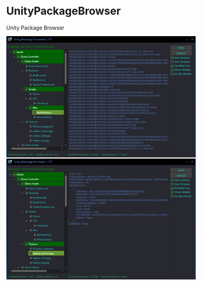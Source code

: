 # UnityPackageBrowser
Unity Package Browser

![preview](https://github.com/wh0am15533/UnityPackageBrowser/blob/master/Screenshot.png)
![preview](https://github.com/wh0am15533/UnityPackageBrowser/blob/master/Screenshot2.png)
